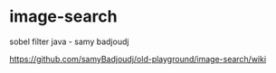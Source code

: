 image-search
============

sobel filter java - samy badjoudj

https://github.com/samyBadjoudj/old-playground/image-search/wiki

